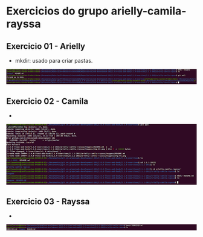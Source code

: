 # Exercicios do grupo arielly-camila-rayssa

## Exercicio 01 - Arielly
* mkdir: usado para criar pastas.
<img src="imagens/img-01.png" alt="print do exercicio 01">


## Exercicio 02 - Camila
* 
<img src="imagens/img-02.png" alt="print do exercicio 02">


## Exercicio 03 - Rayssa
* 
<img src="imagens/img-03.png" alt="print do exercicio 03">

<!--
## Exercicio 04 - Arielly
* 
<img src="imagens/img-04.png" alt="print do exercicio 04">


## Exercicio 05 - Camila
* 
<img src="imagens/img-05.png" alt="print do exercicio 05">


## Exercicio 06 - Rayssa
* 
<img src="imagens/img-06.png" alt="print do exercicio 06">


## Exercicio 07 - Arielly
* 
<img src="imagens/img-07.png" alt="print do exercicio 07">


## Exercicio 08 - Camila
* 
<img src="imagens/img-08.png" alt="print do exercicio 08">


## Exercicio 09 - Rayssa
* 
<img src="imagens/img-09.png" alt="print do exercicio 09">


## Exercicio 10 - Arielly
* 
<img src="imagens/img-10.png" alt="print do exercicio 10">


## Exercicio 11 - Camila
* 
<img src="imagens/img-11.png" alt="print do exercicio 11">


## Exercicio 12 - Rayssa

<img src="imagens/img-12.png" alt="print do exercicio 12">


## Exercicio 13 - Arielly

<img src="imagens/img-13.png" alt="print do exercicio 13">


## Exercicio 14 - Camila

<img src="imagens/img-14.png" alt="print do exercicio 14">
-->